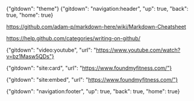 {"gitdown": "theme"}
{"gitdown": "navigation:header", "up": true, "back": true, "home": true}

https://github.com/adam-p/markdown-here/wiki/Markdown-Cheatsheet

https://help.github.com/categories/writing-on-github/

{"gitdown": "video:youtube", "url": "https://www.youtube.com/watch?v=bz1Masw5QDs"}

{"gitdown": "site:card", "url": "https://www.foundmyfitness.com/"}

{"gitdown": "site:embed", "url": "https://www.foundmyfitness.com/"}

{"gitdown": "navigation:footer", "up": true, "back": true, "home": true}
